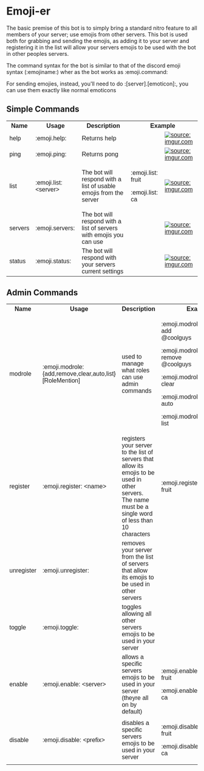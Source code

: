 <!DOCTYPE html>
<html>
<head>
<style>
table {
    font-family: arial, sans-serif;
    border-collapse: collapse;
    width: 100%;
}

td, th {
    border: 1px solid #4cd964;
    text-align: left;
    padding: 8px;
}

tr:nth-child(even) {
    background-color: #dddddd;
}
</style>
</head>
<body>
<h1>
Emoji-er
</h1>
<p>
The basic premise of this bot is to simply bring a standard nitro feature to all members of your server; use emojis from other servers.
This bot is used both for grabbing and sending the emojis, as adding it to your server and registering it in the list will allow your
servers emojis to be used with the bot in other peoples servers.

The command syntax for the bot is similar to that of the discord emoji syntax (:emojiname:) wher as the bot works as :emoji.command:

For sending emojies, instead, you'll need to do :[server].[emoticon]:,
you can use them exactly like normal emoticons
</p>


<h2>Simple Commands</h2>

<table>
  <tr>
    <th>Name</th>
    <th>Usage</th>
	<th>Description</th>
    <th colspan="2">Example</th>
  </tr>
  <tr>
    <td>help</td>
    <td>:emoji.help:</td>
    <td>Returns help</td>
	<td></td>
	<td><a href="https://imgur.com/KwS7QIO"><img src="https://i.imgur.com/KwS7QIO.png" title="source: imgur.com" /></a></td>
  </tr>
  <tr>
    <td>ping</td>
    <td>:emoji.ping:</td>
    <td>Returns pong</td>
	<td></td>
	<td><a href="https://imgur.com/j6Sk9kI"><img src="https://i.imgur.com/j6Sk9kI.png" title="source: imgur.com" /></a></td>
  </tr>
  <tr>
    <td>list</td>
    <td>:emoji.list: &lt;server&gt; </td>
    <td>The bot will respond with a list of usable emojis from the server</td>
	<td>
	<p>:emoji.list: fruit</p>
	<p>:emoji.list: ca</p>
	</td>
	<td><a href="https://imgur.com/mUZWZ8Q"><img src="https://i.imgur.com/mUZWZ8Q.png" title="source: imgur.com" /></a></td>
  </tr>
  <tr>
    <td>servers</td>
    <td>:emoji.servers:</td>
    <td>The bot will respond with a list of servers with emojis you can use</td>
	<td></td>
	<td><a href="https://imgur.com/67osOuE"><img src="https://i.imgur.com/67osOuE.png" title="source: imgur.com" /></a></td>
  </tr>
  <tr>
    <td>status</td>
    <td>:emoji.status:</td>
    <td>The bot will respond with your servers current settings</td>
	<td></td>
	<td><a href="https://imgur.com/Ob3NxYU"><img src="https://i.imgur.com/Ob3NxYU.png" title="source: imgur.com" /></a></td>
  </tr>
  <tr>
  </tr>
</table>

<h2>Admin Commands</h2>

<table>
  <tr>
    <th>Name</th>
    <th>Usage</th>
	<th>Description</th>
    <th colspan="2">Example</th>
  </tr>
  <tr>
    <td>modrole</td>
    <td>:emoji.modrole: {add,remove,clear,auto,list} [RoleMention]</td>
    <td>used to manage what roles can use admin commands</td>
	<td>
	<p>:emoji.modrole: add @coolguys</p>
	<p>:emoji.modrole: remove @coolguys</p>
	<p>:emoji.modrole: clear</p>
	<p>:emoji.modrole: auto</p>
	<p>:emoji.modrole: list</p>
	</td>
	<td>
	<p><a href="https://imgur.com/30vjN9W"><img src="https://i.imgur.com/30vjN9W.png" title="source: imgur.com" /></a></p>
	<p><a href="https://imgur.com/t6B4Csf"><img src="https://i.imgur.com/t6B4Csf.png" title="source: imgur.com" /></a></p>
	<p><a href="https://imgur.com/eUFaMoE"><img src="https://i.imgur.com/eUFaMoE.png" title="source: imgur.com" /></a></p>
	<p><a href="https://imgur.com/J46TVP7"><img src="https://i.imgur.com/J46TVP7.png" title="source: imgur.com" /></a></p>
	<p><a href="https://imgur.com/JioF32I"><img src="https://i.imgur.com/JioF32I.png" title="source: imgur.com" /></a></p>
	</td>
  </tr>
  <tr>
    <td>register</td>
    <td>:emoji.register: &lt;name&gt;</td>
    <td>registers your server to the list of servers that allow its emojis to be used in other servers.<br>The name must be a single word of less than 10 characters</td>
	<td>:emoji.register: fruit</td>
	<td><a href="https://imgur.com/nLrYZHV"><img src="https://i.imgur.com/nLrYZHV.png" title="source: imgur.com" /></a></td>
  </tr>
  <tr>
    <td>unregister</td>
    <td>:emoji.unregister:</td>
    <td>removes your server from the list of servers that allow its emojis to be used in other servers</td>
	<td></td>
	<td><a href="https://imgur.com/tPct8js"><img src="https://i.imgur.com/tPct8js.png" title="source: imgur.com" /></a></td>
  </tr>
  <tr>
    <td>toggle</td>
    <td>:emoji.toggle:</td>
    <td>toggles allowing all other servers emojis to be used in your server</td>
	<td></td>
	<td>
	<p><a href="https://imgur.com/E4vI7Wu"><img src="https://i.imgur.com/E4vI7Wu.png" title="source: imgur.com" /></a></p>
	<p><a href="https://imgur.com/tYmIbnY"><img src="https://i.imgur.com/tYmIbnY.png" title="source: imgur.com" /></a></p>
	</td>
  </tr>
  <tr>
    <td>enable</td>
    <td>:emoji.enable: &lt;server&gt;</td>
    <td>allows a specific servers emojis to be used in your server (theyre all on by default)</td>
	<td>
	<p>:emoji.enable: fruit</p>
	<p>:emoji.enable: ca</p>
	</td>
	<td><a href="https://imgur.com/eFV4sce"><img src="https://i.imgur.com/eFV4sce.png" title="source: imgur.com" /></a></td>
  </tr>
  <tr>
    <td>disable</td>
    <td>:emoji.disable: &lt;prefix&gt;</td>
    <td>disables a specific servers emojis to be used in your server</td>
	<td>
	<p>:emoji.disable: fruit</p>
	<p>:emoji.disable: ca</p>
	</td>
	<td><a href="https://imgur.com/1mIq8Ei"><img src="https://i.imgur.com/1mIq8Ei.png" title="source: imgur.com" /></a></td>
  </tr>
  <tr>
  </tr>
</table>

</body>
</html>
